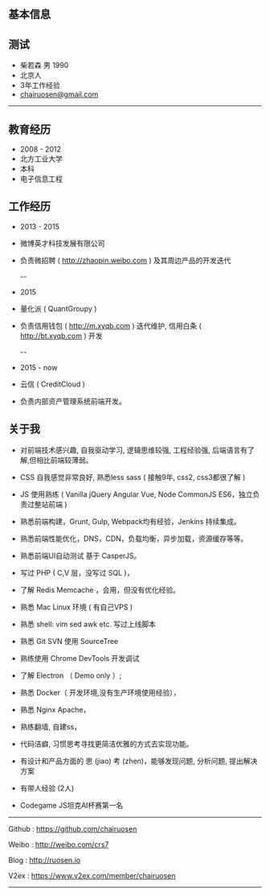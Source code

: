 ## 基本信息

## 测试

 - 柴若森 男 1990
 - 北京人
 - 3年工作经验 
 - chairuosen@gmail.com

 --------------------------------------

## 教育经历

 - 2008 - 2012 
 - 北方工业大学  
 - 本科
 - 电子信息工程 

## 工作经历
 
 - 2013 - 2015
 - 微博英才科技发展有限公司
 - 负责微招聘 ( http://zhaopin.weibo.com ) 及其周边产品的开发迭代

   --

 - 2015
 - 量化派 ( QuantGroupy )
 - 负责信用钱包 ( http://m.xyqb.com ) 迭代维护, 信用白条 ( http://bt.xyqb.com ) 开发

   --
   
 - 2015 - now
 - 云信 ( CreditCloud )
 - 负责内部资产管理系统前端开发。

## 关于我

- 对前端技术感兴趣, 自我驱动学习, 逻辑思维较强, 工程经验强, 后端语言有了解,但相比前端较薄弱。

- CSS 自我感觉非常良好, 熟悉less sass ( 接触9年, css2, css3都很了解 )

- JS 使用熟练 ( Vanilla jQuery Angular Vue, Node CommonJS ES6，独立负责过整站前端 )

- 熟悉前端构建，Grunt, Gulp, Webpack均有经验，Jenkins 持续集成。

- 熟悉前端性能优化，DNS，CDN，负载均衡，异步加载，资源缓存等等。

- 熟悉前端UI自动测试 基于 CasperJS。

- 写过 PHP ( C,V 层，没写过 SQL )，

- 了解 Redis Memcache ，会用，但没有优化经验。

- 熟悉 Mac Linux 环境 ( 有自己VPS ) 

- 熟悉 shell: vim sed awk etc. 写过上线脚本 

- 熟悉 Git SVN 使用 SourceTree

- 熟练使用 Chrome DevTools 开发调试

- 了解 Electron （ Demo only ）;

- 熟悉 Docker（ 开发环境,没有生产环境使用经验），

- 熟悉 Nginx Apache，

- 熟练翻墙, 自建ss，

- 代码洁癖, 习惯思考寻找更简洁优雅的方式去实现功能。

- 有设计和产品方面的 思 (jiao) 考 (zhen)，能够发现问题, 分析问题, 提出解决方案

- 有带人经验 (2人)

- Codegame JS坦克AI杯赛第一名

---------------------------------------

Github : https://github.com/chairuosen

Weibo : http://weibo.com/crs7

Blog : http://ruosen.io

V2ex : https://www.v2ex.com/member/chairuosen

-----------------------------------------